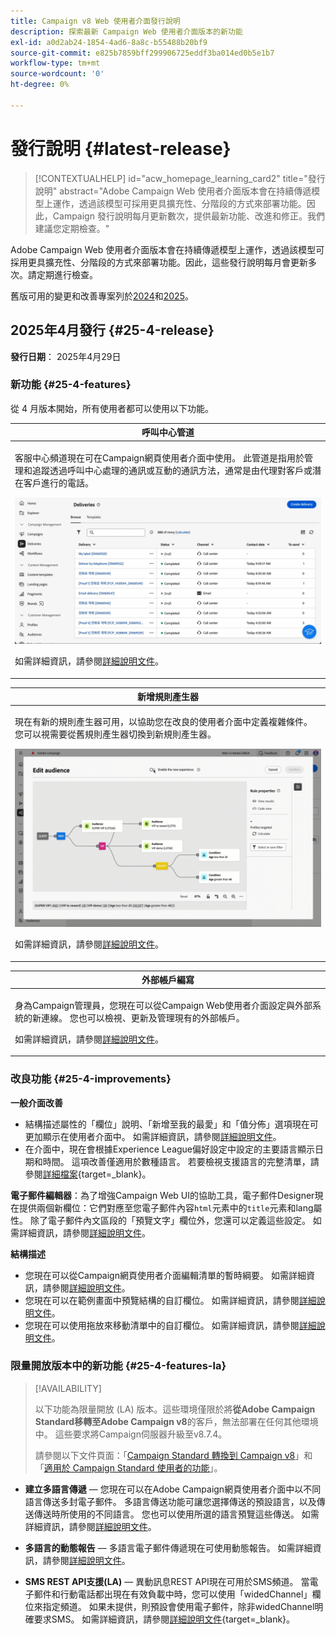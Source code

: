 ```yaml
---
title: Campaign v8 Web 使用者介面發行說明
description: 探索最新 Campaign Web 使用者介面版本的新功能
exl-id: a0d2ab24-1854-4ad6-8a8c-b55488b20bf9
source-git-commit: e825b7859bff299906725eddf3ba014ed0b5e1b7
workflow-type: tm+mt
source-wordcount: '0'
ht-degree: 0%

---
```


# 發行說明 {#latest-release}

>[!CONTEXTUALHELP]
>id="acw_homepage_learning_card2"
>title="發行說明"
>abstract="Adobe Campaign Web 使用者介面版本會在持續傳遞模型上運作，透過該模型可採用更具擴充性、分階段的方式來部署功能。因此，Campaign 發行說明每月更新數次，提供最新功能、改進和修正。我們建議您定期檢查。"

Adobe Campaign Web 使用者介面版本會在持續傳遞模型上運作，透過該模型可採用更具擴充性、分階段的方式來部署功能。因此，這些發行說明每月會更新多次。請定期進行檢查。

舊版可用的變更和改善專案列於[2024](release-notes-24.md)和[2025](release-notes-25.md)。

## 2025年4月發行 {#25-4-release}

**發行日期**： 2025年4月29日


### 新功能 {#25-4-features}

從 4 月版本開始，所有使用者都可以使用以下功能。

<table>
<thead>
<tr>
<th><strong>呼叫中心管道</strong><br/></th>
</tr>
</thead>
<tbody>
<tr>
<td>
<p>客服中心頻道現在可在Campaign網頁使用者介面中使用。 此管道是指用於管理和追蹤透過呼叫中心處理的通訊或互動的通訊方法，通常是由代理對客戶或潛在客戶進行的電話。</p>
<img src="assets/do-not-localize/call-center.gif">
<p>如需詳細資訊，請參閱<a href="../call-center/gs-call-center.md">詳細說明文件</a>。</p>
</td>
</tr>
</tbody>
</table>

<table>
<thead>
<tr>
<th><strong>新增規則產生器</strong><br/></th>
</tr>
</thead>
<tbody>
<tr>
<td>
<p>現在有新的規則產生器可用，以協助您在改良的使用者介面中定義複雜條件。 您可以視需要從舊規則產生器切換到新規則產生器。</p>
<img src="assets/do-not-localize/rule-builder-release.gif">
<p>如需詳細資訊，請參閱<a href="../query/query-modeler-overview.md">詳細說明文件</a>。</p>
</td>
</tr>
</tbody>
</table>

<table>
<thead>
<tr>
<th><strong>外部帳戶編寫</strong><br/></th>
</tr>
</thead>
<tbody>
<tr>
<td>
<p>身為Campaign管理員，您現在可以從Campaign Web使用者介面設定與外部系統的新連線。
您也可以檢視、更新及管理現有的外部帳戶。</p>
<p>如需詳細資訊，請參閱<a href="../administration/external-account.md">詳細說明文件</a>。</p>
</td>
</tr>
</tbody>
</table>

### 改良功能 {#25-4-improvements}

**一般介面改善**

* 結構描述屬性的「欄位」說明、「新增至我的最愛」和「值分佈」選項現在可更加顯示在使用者介面中。 如需詳細資訊，請參閱[詳細說明文件](../get-started/attributes.md)。
* 在介面中，現在會根據Experience League偏好設定中設定的主要語言顯示日期和時間。 這項改善僅適用於數種語言。 若要檢視支援語言的完整清單，請參閱[詳細檔案](https://experienceleague.adobe.com/en/docs/core-services/interface/features/browser-language){target=_blank}。

<!--
ko * Built-in options are now only visible in the list of options if the **Show advanced options** toggle is activated.
ko * The typology rules creation screen has been updated to facilitate the selection of the type of rule.
-->

**電子郵件編輯器**：為了增強Campaign Web UI的協助工具，電子郵件Designer現在提供兩個新欄位：它們對應至您電子郵件內容`html`元素中的`title`元素和lang屬性。 除了電子郵件內文區段的「預覽文字」欄位外，您還可以定義這些設定。 如需詳細資訊，請參閱[詳細說明文件](../email/metadata.md)。

<!--
**Workflow**: You can now select an existing Javascript code in workflow properties or in a Javascript activity.    
-->

**結構描述**

* 您現在可以從Campaign網頁使用者介面編輯清單的暫時綱要。 如需詳細資訊，請參閱[詳細說明文件](../audience/manage-audience.md)。
* 您現在可以在範例畫面中預覽結構的自訂欄位。 如需詳細資訊，請參閱[詳細說明文件](../administration/custom-fields.md#add)。
* 您現在可以使用拖放來移動清單中的自訂欄位。 如需詳細資訊，請參閱[詳細說明文件](../administration/custom-fields.md#add)。


### 限量開放版本中的新功能 {#25-4-features-la}

>[!AVAILABILITY]
>
>以下功能為限量開放 (LA) 版本。這些環境僅限於將&#x200B;**從Adobe Campaign Standard移轉至Adobe Campaign v8**&#x200B;的客戶，無法部署在任何其他環境中。 這些要求將Campaign伺服器升級至v8.7.4。
>
>請參閱以下文件頁面：「[Campaign Standard 轉換到 Campaign v8](../rn/acs-migration.md)」和「[適用於 Campaign Standard 使用者的功能](https://experienceleague.adobe.com/docs/experience-cloud/campaign/campaign-standard-migration-home.html?lang=zh-hant)」。

* **建立多語言傳遞** — 您現在可以在Adobe Campaign網頁使用者介面中以不同語言傳送多封電子郵件。 多語言傳送功能可讓您選擇傳送的預設語言，以及傳送傳送時所使用的不同語言。 您也可以使用所選的語言預覽這些傳送。 如需詳細資訊，請參閱[詳細說明文件](../email/edit-content.md)。

* **多語言的動態報告** — 多語言電子郵件傳遞現在可使用動態報告。 如需詳細資訊，請參閱[詳細說明文件](../reporting/global-reports.md)。

* **SMS REST API支援(LA)** — 異動訊息REST API現在可用於SMS頻道。 當電子郵件和行動電話都出現在有效負載中時，您可以使用「widedChannel」欄位來指定頻道。 如果未提供，則預設會使用電子郵件，除非widedChannel明確要求SMS。 如需詳細資訊，請參閱[詳細說明文件](https://experienceleague.adobe.com/en/docs/experience-cloud/campaign/apis/managing-transactional-messages){target=_blank}。


